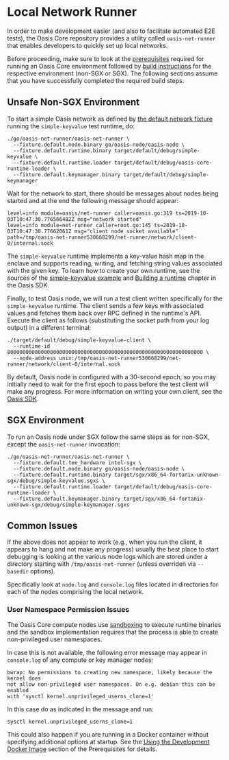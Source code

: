 # Local Network Runner

In order to make development easier (and also to facilitate automated E2E
tests), the Oasis Core repository provides a utility called `oasis-net-runner`
that enables developers to quickly set up local networks.

Before proceeding, make sure to look at the [prerequisites] required for running
an Oasis Core environment followed by [build instructions] for the respective
environment (non-SGX or SGX). The following sections assume that you have
successfully completed the required build steps.

[prerequisites]: prerequisites.md
[build instructions]: building.md

## Unsafe Non-SGX Environment

To start a simple Oasis network as defined by [the default network fixture]
running the `simple-keyvalue` test runtime, do:

```
./go/oasis-net-runner/oasis-net-runner \
  --fixture.default.node.binary go/oasis-node/oasis-node \
  --fixture.default.runtime.binary target/default/debug/simple-keyvalue \
  --fixture.default.runtime.loader target/default/debug/oasis-core-runtime-loader \
  --fixture.default.keymanager.binary target/default/debug/simple-keymanager
```

Wait for the network to start, there should be messages about nodes being
started and at the end the following message should appear:

<!-- markdownlint-disable line-length -->
```
level=info module=oasis/net-runner caller=oasis.go:319 ts=2019-10-03T10:47:30.776566482Z msg="network started"
level=info module=net-runner caller=root.go:145 ts=2019-10-03T10:47:30.77662061Z msg="client node socket available" path=/tmp/oasis-net-runner530668299/net-runner/network/client-0/internal.sock
```
<!-- markdownlint-enable line-length -->

The `simple-keyvalue` runtime implements a key-value hash map in the enclave
and supports reading, writing, and fetching string values associated with the
given key. To learn how to create your own runtime, see the sources of the
[simple-keyvalue example] and [Building a runtime] chapter in the Oasis SDK.

Finally, to test Oasis node, we will run a test client written specifically
for the `simple-keyvalue` runtime. The client sends a few keys with associated
values and fetches them back over RPC defined in the runtime's API. Execute the
client as follows (substituting the socket path from your log output) in a
different terminal:

```
./target/default/debug/simple-keyvalue-client \
  --runtime-id 8000000000000000000000000000000000000000000000000000000000000000 \
  --node-address unix:/tmp/oasis-net-runner530668299/net-runner/network/client-0/internal.sock
```

By default, Oasis node is configured with a 30-second epoch, so you may
initially need to wait for the first epoch to pass before the test client will
make any progress. For more information on writing your own client, see the
[Oasis SDK](https://github.com/oasisprotocol/oasis-sdk).

<!-- markdownlint-disable line-length -->
[the default network fixture]: https://github.com/oasisprotocol/oasis-core/tree/master/go/oasis-net-runner/fixtures/default.go
[simple-keyvalue example]: https://github.com/oasisprotocol/oasis-core/tree/master/tests/runtimes/simple-keyvalue
[Building a runtime]: https://github.com/oasisprotocol/oasis-sdk/blob/main/docs/runtime/README.md
<!-- markdownlint-enable line-length -->

## SGX Environment

To run an Oasis node under SGX follow the same steps as for non-SGX, except the
`oasis-net-runner` invocation:

<!-- markdownlint-disable line-length -->
```
./go/oasis-net-runner/oasis-net-runner \
  --fixture.default.tee_hardware intel-sgx \
  --fixture.default.node.binary go/oasis-node/oasis-node \
  --fixture.default.runtime.binary target/sgx/x86_64-fortanix-unknown-sgx/debug/simple-keyvalue.sgxs \
  --fixture.default.runtime.loader target/default/debug/oasis-core-runtime-loader \
  --fixture.default.keymanager.binary target/sgx/x86_64-fortanix-unknown-sgx/debug/simple-keymanager.sgxs
```
<!-- markdownlint-enable line-length -->

## Common Issues

If the above does not appear to work (e.g., when you run the client, it appears
to hang and not make any progress) usually the best place to start debugging is
looking at the various node logs which are stored under a directory starting
with `/tmp/oasis-net-runner` (unless overriden via `--basedir` options).

Specifically look at `node.log` and `console.log` files located in directories
for each of the nodes comprising the local network.

### User Namespace Permission Issues

The Oasis Core compute nodes use [sandboxing] to execute runtime binaries and
the sandbox implementation requires that the process is able to create
non-privileged user namespaces.

In case this is not available, the following error message may appear in
`console.log` of any compute or key manager nodes:

```
bwrap: No permissions to creating new namespace, likely because the kernel does
not allow non-privileged user namespaces. On e.g. debian this can be enabled
with 'sysctl kernel.unprivileged_userns_clone=1'
```

In this case do as indicated in the message and run:

```
sysctl kernel.unprivileged_userns_clone=1
```

This could also happen if you are running in a Docker container without
specifying additional options at startup. See the [Using the Development Docker
Image] section of the Prerequisites for details.

<!-- markdownlint-disable line-length -->
[sandboxing]: ../runtime/README.md#runtimes
[Using the Development Docker Image]: prerequisites.md#using-the-development-docker-image
<!-- markdownlint-enable line-length -->
